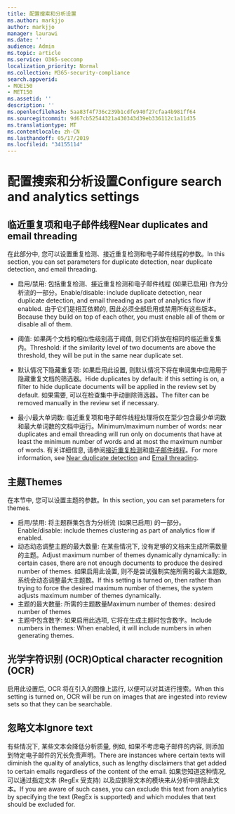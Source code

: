 ```yaml
---
title: 配置搜索和分析设置
ms.author: markjjo
author: markjjo
manager: laurawi
ms.date: ''
audience: Admin
ms.topic: article
ms.service: O365-seccomp
localization_priority: Normal
ms.collection: M365-security-compliance
search.appverid:
- MOE150
- MET150
ms.assetid: ''
description: ''
ms.openlocfilehash: 5aa83f4f736c239b1cdfe940f27cfaa4b981ff64
ms.sourcegitcommit: 9d67cb52544321a430343d39eb336112c1a11d35
ms.translationtype: MT
ms.contentlocale: zh-CN
ms.lasthandoff: 05/17/2019
ms.locfileid: "34155114"
---
```

# <a name="configure-search-and-analytics-settings"></a><span data-ttu-id="fa229-102">配置搜索和分析设置</span><span class="sxs-lookup"><span data-stu-id="fa229-102">Configure search and analytics settings</span></span>


## <a name="near-duplicates-and-email-threading"></a><span data-ttu-id="fa229-103">临近重复项和电子邮件线程</span><span class="sxs-lookup"><span data-stu-id="fa229-103">Near duplicates and email threading</span></span>

<span data-ttu-id="fa229-104">在此部分中, 您可以设置重复检测、接近重复检测和电子邮件线程的参数。</span><span class="sxs-lookup"><span data-stu-id="fa229-104">In this section, you can set parameters for duplicate detection, near duplicate detection, and email threading.</span></span>

- <span data-ttu-id="fa229-105">启用/禁用: 包括重复检测、接近重复检测和电子邮件线程 (如果已启用) 作为分析流的一部分。</span><span class="sxs-lookup"><span data-stu-id="fa229-105">Enable/disable: include duplicate detection, near duplicate detection, and email threading as part of analytics flow if enabled.</span></span> <span data-ttu-id="fa229-106">由于它们是相互依赖的, 因此必须全部启用或禁用所有这些版本。</span><span class="sxs-lookup"><span data-stu-id="fa229-106">Because they build on top of each other, you must enable all of them or disable all of them.</span></span>

- <span data-ttu-id="fa229-107">阈值: 如果两个文档的相似性级别高于阈值, 则它们将放在相同的临近重复集内。</span><span class="sxs-lookup"><span data-stu-id="fa229-107">Threshold: if the similarity level of two documents are above the threshold, they will be put in the same near duplicate set.</span></span>

- <span data-ttu-id="fa229-108">默认情况下隐藏重复项: 如果启用此设置, 则默认情况下将在审阅集中应用用于隐藏重复文档的筛选器。</span><span class="sxs-lookup"><span data-stu-id="fa229-108">Hide duplicates by default: if this setting is on, a filter to hide duplicate documents will be applied in the review set by default.</span></span> <span data-ttu-id="fa229-109">如果需要, 可以在检查集中手动删除筛选器。</span><span class="sxs-lookup"><span data-stu-id="fa229-109">The filter can be removed manually in the review set if necessary.</span></span>

- <span data-ttu-id="fa229-110">最小/最大单词数: 临近重复项和电子邮件线程处理将仅在至少包含最少单词数和最大单词数的文档中运行。</span><span class="sxs-lookup"><span data-stu-id="fa229-110">Minimum/maximum number of words: near duplicates and email threading will run only on documents that have at least the minimum number of words and at most the maximum number of words.</span></span>
<span data-ttu-id="fa229-111">有关详细信息, 请参阅[接近重复检测](near-duplicates.md)和[电子邮件线程](email-threading.md)。</span><span class="sxs-lookup"><span data-stu-id="fa229-111">For more information, see [Near duplicate detection](near-duplicates.md) and [Email threading](email-threading.md).</span></span>

## <a name="themes"></a><span data-ttu-id="fa229-112">主题</span><span class="sxs-lookup"><span data-stu-id="fa229-112">Themes</span></span>

<span data-ttu-id="fa229-113">在本节中, 您可以设置主题的参数。</span><span class="sxs-lookup"><span data-stu-id="fa229-113">In this section, you can set parameters for themes.</span></span>

- <span data-ttu-id="fa229-114">启用/禁用: 将主题群集包含为分析流 (如果已启用) 的一部分。</span><span class="sxs-lookup"><span data-stu-id="fa229-114">Enable/disable: include themes clustering as part of analytics flow if enabled.</span></span>
- <span data-ttu-id="fa229-115">动态动态调整主题的最大数量: 在某些情况下, 没有足够的文档来生成所需数量的主题。</span><span class="sxs-lookup"><span data-stu-id="fa229-115">Adjust maximum number of themes dynamically dynamically: in certain cases, there are not enough documents to produce the desired number of themes.</span></span> <span data-ttu-id="fa229-116">如果启用此设置, 则不是尝试强制实施所需的最大主题数, 系统会动态调整最大主题数。</span><span class="sxs-lookup"><span data-stu-id="fa229-116">If this setting is turned on, then rather than trying to force the desired maximum number of themes, the system adjusts maximum number of themes dynamically.</span></span>
- <span data-ttu-id="fa229-117">主题的最大数量: 所需的主题数量</span><span class="sxs-lookup"><span data-stu-id="fa229-117">Maximum number of themes: desired number of themes</span></span>
- <span data-ttu-id="fa229-118">主题中包含数字: 如果启用此选项, 它将在生成主题时包含数字。</span><span class="sxs-lookup"><span data-stu-id="fa229-118">Include numbers in themes: When enabled, it will include numbers in when generating themes.</span></span>  

## <a name="optical-character-recognition-ocr"></a><span data-ttu-id="fa229-119">光学字符识别 (OCR)</span><span class="sxs-lookup"><span data-stu-id="fa229-119">Optical character recognition (OCR)</span></span>

<span data-ttu-id="fa229-120">启用此设置后, OCR 将在引入的图像上运行, 以便可以对其进行搜索。</span><span class="sxs-lookup"><span data-stu-id="fa229-120">When this setting is turned on, OCR will be run on images that are ingested into review sets so that they can be searchable.</span></span>

## <a name="ignore-text"></a><span data-ttu-id="fa229-121">忽略文本</span><span class="sxs-lookup"><span data-stu-id="fa229-121">Ignore text</span></span>

<span data-ttu-id="fa229-122">有些情况下, 某些文本会降低分析质量, 例如, 如果不考虑电子邮件的内容, 则添加到特定电子邮件的冗长免责声明。</span><span class="sxs-lookup"><span data-stu-id="fa229-122">There are instances where certain texts will diminish the quality of analytics, such as lengthy disclaimers that get added to certain emails regardless of the content of the email.</span></span> <span data-ttu-id="fa229-123">如果您知道这种情况, 可以通过指定文本 (RegEx 受支持) 以及应排除文本的模块来从分析中排除此文本。</span><span class="sxs-lookup"><span data-stu-id="fa229-123">If you are aware of such cases, you can exclude this text from analytics by specifying the text (RegEx is supported) and which modules that text should be excluded for.</span></span>